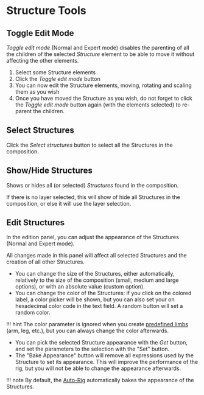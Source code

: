 # Structure Tools

## Toggle Edit Mode

*Toggle edit mode* (Normal and Expert mode) disables the parenting of all the children of the selected *Structure* element to be able to move it without affecting the other elements.

1. Select some Structure elements
2. Click the *Toggle edit mode* button
3. You can now edit the Structure elements, moving, rotating and scaling them as you wish
4. Once you have moved the Structure as you wish, do not forget to click the *Toggle edit mode* button again (with the elements selected) to re-parent the children.

## Select Structures

Click the *Select structures* button to select all the Structures in the composition.

## Show/Hide Structures

Shows or hides all (or selected) *Structures* found in the composition.

If there is no layer selected, this will show of hide all Structures in the composition, or else it will use the layer selection.

## Edit Structures

In the edition panel, you can adjust the appearance of the Structures (Normal and Expert mode).

All changes made in this panel will affect all selected Structures and the creation of all other Structures.

- You can change the size of the Structures, either automatically, relatively to the size of the composition (small, medium and large options), or with an absolute value (custom option).
- You can change the color of the Structures: if you click on the colored label, a color picker will be shown, but you can also set your on hexadecimal color code in the text field. A random button will set a random color.  

!!! hint
    The color parameter is ignored when you create [predefined limbs](create-structures.md) (arm, leg, etc.), but you can always change the color afterwards.

- You can pick the selected Structure appearance with the *Get* button, and set the parameters to the selection with the "Set" button.
- The "Bake Appearance" button will remove all expressions used by the Structure to set its appearance. This will improve the performance of the rig, but you will not be able to change the appearance afterwards.  

!!! note
    By default, the [Auto-Rig](autorig.md) automatically bakes the appearance of the Structures.
